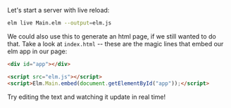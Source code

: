 
Let's start a server with live reload:

```bash
elm live Main.elm --output=elm.js
```

We could also use this to generate an html page, if we still wanted to do that. Take a look at `index.html` -- these are the magic lines that embed our elm app in our page:

```html
<div id="app"></div>

<script src="elm.js"></script>
<script>Elm.Main.embed(document.getElementById("app"));</script>
```

Try editing the text and watching it update in real time!
